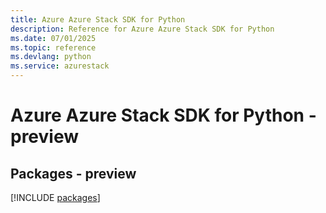 ```yaml
---
title: Azure Azure Stack SDK for Python
description: Reference for Azure Azure Stack SDK for Python
ms.date: 07/01/2025
ms.topic: reference
ms.devlang: python
ms.service: azurestack
---
```

# Azure Azure Stack SDK for Python - preview
## Packages - preview
[!INCLUDE [packages](azure-stack-index.md)]